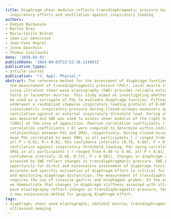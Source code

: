 ```yaml
---
title: Diaphragm shear modulus reflects transdiaphragmatic pressure during isovolumetric
  inspiratory efforts and ventilation against inspiratory loading
authors:
- Damien Bachasson
- Martin Dres
- Marie-Cécile Niérat
- Jean-Luc Gennisson
- Jean-Yves Hogrel
- Jonne Doorduin
- Thomas Similowski
date: '2019-03-01'
publishDate: '2024-09-03T12:52:38.214983Z'
publication_types:
- article-journal
publication: '*J. Appl. Physiol.*'
abstract: The reference method for the assessment of diaphragm function relies on
  the measurement of transdiaphragmatic pressure (Pdi). Local muscle stiffness measured
  using ultrafast shear wave elastography (SWE) provides reliable estimates of muscle
  force in locomotor muscles. This study aimed at investigating whether SWE could
  be used as a surrogate of Pdi to evaluate diaphragm function. Fifteen healthy volunteers
  underwent a randomized stepwise inspiratory loading protocol of 0-60% of maximal
  isovolumetric inspiratory pressure during closed-airways maneuvers and 0-50% during
  ventilation against an external inspiratory threshold load. During all tasks, Pdi
  was measured and SWE was used to assess shear modulus of the right hemidiaphragm
  (SMdi) at the zone of apposition. Pearson correlation coefficients ( r) and repeated-measures
  correlation coefficients ( R) were computed to determine within-individual and overall
  relationships between Pdi and SMdi, respectively. During closed-airways maneuvers,
  mean Pdi correlated to mean SMdi in all participants [ r ranged from 0.77 to 0.96,
  all P < 0.01; R = 0.82, 95% confidence intervals (0.76, 0.86), P < 0.01]. During
  ventilation against inspiratory threshold loading, Pdi swing correlated to maximal
  SMdi in all participants [ r ranged from 0.40 to 0.90, all P < 0.01; R = 0.70, 95%
  confidence intervals (0.66, 0.73), P < 0.001]. Changes in diaphragm stiffness as
  assessed by SWE reflect changes in transdiaphragmatic pressure. SWE provides a new
  opportunity for direct and noninvasive assessment of diaphragm function. NEW & NOTEWORTHY
  Accurate and specific estimation of diaphragm effort is critical for evaluating
  and monitoring diaphragm dysfunction. The measurement of transdiaphragmatic pressure
  requires the use of invasive gastric and esophageal probes. In the present work,
  we demonstrate that changes in diaphragm stiffness assessed with ultrasound shear
  wave elastography reflect changes in transdiaphragmatic pressure, therefore offering
  a new noninvasive method for gauging diaphragm effort.
tags:
- diaphragm; shear wave elastography; skeletal muscle; transdiaphragmatic pressure;
  ultrasound imaging
---
```

